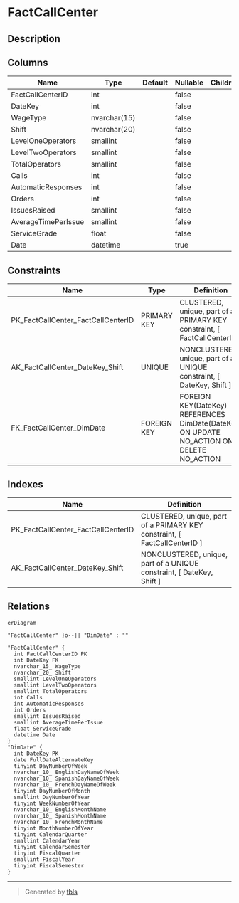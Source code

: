 # FactCallCenter

## Description

## Columns

| Name | Type | Default | Nullable | Children | Parents | Comment |
| ---- | ---- | ------- | -------- | -------- | ------- | ------- |
| FactCallCenterID | int |  | false |  |  |  |
| DateKey | int |  | false |  | [DimDate](DimDate.md) |  |
| WageType | nvarchar(15) |  | false |  |  |  |
| Shift | nvarchar(20) |  | false |  |  |  |
| LevelOneOperators | smallint |  | false |  |  |  |
| LevelTwoOperators | smallint |  | false |  |  |  |
| TotalOperators | smallint |  | false |  |  |  |
| Calls | int |  | false |  |  |  |
| AutomaticResponses | int |  | false |  |  |  |
| Orders | int |  | false |  |  |  |
| IssuesRaised | smallint |  | false |  |  |  |
| AverageTimePerIssue | smallint |  | false |  |  |  |
| ServiceGrade | float |  | false |  |  |  |
| Date | datetime |  | true |  |  |  |

## Constraints

| Name | Type | Definition |
| ---- | ---- | ---------- |
| PK_FactCallCenter_FactCallCenterID | PRIMARY KEY | CLUSTERED, unique, part of a PRIMARY KEY constraint, [ FactCallCenterID ] |
| AK_FactCallCenter_DateKey_Shift | UNIQUE | NONCLUSTERED, unique, part of a UNIQUE constraint, [ DateKey, Shift ] |
| FK_FactCallCenter_DimDate | FOREIGN KEY | FOREIGN KEY(DateKey) REFERENCES DimDate(DateKey) ON UPDATE NO_ACTION ON DELETE NO_ACTION |

## Indexes

| Name | Definition |
| ---- | ---------- |
| PK_FactCallCenter_FactCallCenterID | CLUSTERED, unique, part of a PRIMARY KEY constraint, [ FactCallCenterID ] |
| AK_FactCallCenter_DateKey_Shift | NONCLUSTERED, unique, part of a UNIQUE constraint, [ DateKey, Shift ] |

## Relations

```mermaid
erDiagram

"FactCallCenter" }o--|| "DimDate" : ""

"FactCallCenter" {
  int FactCallCenterID PK
  int DateKey FK
  nvarchar_15_ WageType
  nvarchar_20_ Shift
  smallint LevelOneOperators
  smallint LevelTwoOperators
  smallint TotalOperators
  int Calls
  int AutomaticResponses
  int Orders
  smallint IssuesRaised
  smallint AverageTimePerIssue
  float ServiceGrade
  datetime Date
}
"DimDate" {
  int DateKey PK
  date FullDateAlternateKey
  tinyint DayNumberOfWeek
  nvarchar_10_ EnglishDayNameOfWeek
  nvarchar_10_ SpanishDayNameOfWeek
  nvarchar_10_ FrenchDayNameOfWeek
  tinyint DayNumberOfMonth
  smallint DayNumberOfYear
  tinyint WeekNumberOfYear
  nvarchar_10_ EnglishMonthName
  nvarchar_10_ SpanishMonthName
  nvarchar_10_ FrenchMonthName
  tinyint MonthNumberOfYear
  tinyint CalendarQuarter
  smallint CalendarYear
  tinyint CalendarSemester
  tinyint FiscalQuarter
  smallint FiscalYear
  tinyint FiscalSemester
}
```

---

> Generated by [tbls](https://github.com/k1LoW/tbls)
